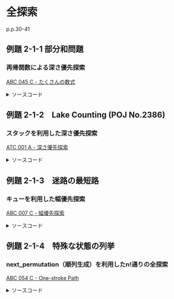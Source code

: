 # 全探索

p.p.30-41

## 例題 2-1-1 部分和問題

### 再帰関数による深さ優先探索

[ABC 045 C - たくさんの数式](https://atcoder.jp/contests/abc045/tasks/arc061_a)

<details><summary>ソースコード</summary><div>

```C++
string S;
vector<int> Sint;
long long n, allsum = 0;
void dfs(long long i, long long sum, long long part) {
    if (i == n) {
        allsum += sum + part;
    }
    else {
        // '+'を挿入しない
        dfs(i + 1, sum, part*10 + Sint[i]);

        // '+'を挿入する
        dfs(i + 1, sum + part, Sint[i]);
    }
}

signed main()
{
    cin >> S;
    n = S.size();
    Sint.resize(n);
    for(int i=0; i < n; i++) {
        Sint[i] = static_cast<long long>(S[i] - '0');
    }

    dfs(1, 0, Sint[0]);

    cout << allsum << endl;
    return 0;
}
```

</div></details>

## 例題 2-1-2　Lake Counting (POJ No.2386)

### スタックを利用した深さ優先探索

[ATC 001 A - 深さ優先探索](https://atcoder.jp/contests/atc001/tasks/dfs_a)

<details><summary>ソースコード</summary><div>

```C++
signed main()
{
    int H, W, si, sj;
    const vector<pair<int,int>> mv = { make_pair(-1,0), make_pair(0,-1), make_pair(1,0), make_pair(0,1) };
    cin >> H >> W;
    vector<vector<char>> C(H, vector<char>(W));
    int i = 0, j = 0;
    for(auto& ci : C) {
        j = 0;
        for(auto& cij : ci) {
            cin >> cij;
            if (cij == 's') {
                si = i;
                sj = j;
            }
            j++;
        }
        i++;
    }

    stack<pair<int,int>> st;
    st.push(make_pair(si, sj));
    i = 0, j = 0;
    while (!st.empty()) {
        i = st.top().first;
        j = st.top().second;
        st.pop();
        C[i][j] = '#';
        for(auto& m : mv) {
            int im = i + m.first, jm = j + m.second;
            if (im >= 0 && im < H && jm >= 0 && jm < W) {
                if (C[im][jm] == 'g') {
                    cout << "Yes" << endl;
                    return 0;
                }
                if (C[im][jm] == '.') {
                    st.push(make_pair(im, jm));
                }
            }
        }
    }
    cout << "No" << endl;
    return 0;
}
```

</div></details>

## 例題 2-1-3　迷路の最短路

### キューを利用した幅優先探索

[ABC 007 C - 幅優先探索](https://atcoder.jp/contests/abc007/tasks/abc007_3)

<details><summary>ソースコード</summary><div>

```C++
signed main()
{
    const vector<pair<int,int>> mv = { make_pair(-1,0), make_pair(0,-1), make_pair(1,0), make_pair(0,1) };
    int R, C, sy, sx, gy, gx;
    cin >> R >> C;
    cin >> sy >> sx;
    cin >> gy >> gx;
    sy--; sx--; gy--; gx--;
    vector<vector<char>> masu(R, vector<char>(C));
    for(auto& my : masu) {
        for(auto& myx : my) {
            cin >> myx;
        }
    }

    vector<vector<int>> distance(R, vector<int>(C, 0));
    distance[sy][sx] = 0;
    queue<pair<int,int>> que;
    masu[sy][sx] = '#';
    que.push(make_pair(sy, sx));

    while (!que.empty()) {
        int y = que.front().first;
        int x = que.front().second;
        int d = distance[y][x] + 1;
        que.pop();

        for(auto& m : mv) {
            int my = y + m.first, mx = x + m.second;
            if (masu[my][mx] == '.') {
                masu[my][mx] = '#';
                que.push(make_pair(my, mx));
                distance[my][mx] = d;
            }
        }
    }
    cout << distance[gy][gx] << endl;
    return 0;
}
```

</div></details>

## 例題 2-1-4　特殊な状態の列挙

### next_permutation（順列生成）を利用したn!通りの全探索

[ABC 054 C - One-stroke Path](https://atcoder.jp/contests/abc054/tasks/abc054_c)

<details><summary>ソースコード</summary><div>

```C++
signed main()
{
    int N, M;
    cin >> N >> M;
    vector<pair<int,int>> AB(M);
    for(auto& ab : AB) cin >> ab.first >> ab.second;

    vector<int> perm(N-1);
    int i = 2;
    for(auto& p : perm) p = i++; // perm = {2, 3, ... , N}

    i = 2;
    int pattern = 1;
    while (i < N) pattern *= i++;

    // {2, 3, ... , N}の全並べ替えパターンをallpermに格納
    vector<vector<int>> allperm(pattern, vector<int>(N - 1));
    i = 0;
    do {
        allperm[i++] = perm;
    } while (next_permutation(perm.begin(), perm.end()));

    int a, b, cnt = 0;
    bool flg = false, flg2 = false;
    // 全並べ替えパターンについて辺を辿ることができるかを判定
    for(auto& pp : allperm) {
        a = 1; b = 1;
        flg2 = true;
        for(auto& p : pp) {
            a = b;
            b = p;
            flg = false;
            for(auto& ab : AB) {
                // a, bをつなぐ辺があるかの判定
                if ((a == ab.first && b == ab.second) || (b == ab.first && a == ab.second)) {
                    flg = true;
                    break;
                }
            }
            // a, bをつなぐ辺がなければありえないパスなのでbreak
            if (!flg) {
                flg2 = false;
                break;
            }
        }
        // rbf(p, pp)を完走できればあり得るパスなのでカウント追加
        if (flg2) {
            cnt++;
        }
    }

    cout << cnt << endl;
    return 0;
}
```

</div></details>
